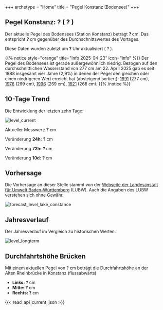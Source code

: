 +++
archetype = "Home"
title = "Pegel Konstanz (Bodensee)"
+++

<h2>Pegel Konstanz: <span id=website_api_current_level_head> ? </span>  (<span id=website_api_change_vs_yesterday_head> ? </span>) </h2>

Der aktuelle Pegel des Bodensees (Station Konstanz) beträgt <b><span id=website_api_current_level> ? </span></b> cm. Das entspricht <b><span id=website_api_change_vs_yesterday> ? </span></b> cm gegenüber des Durchschnittswertes des Vortages.

Diese Daten wurden zuletzt um <b><span id=website_api_mostrecent_time> ? </span></b> Uhr aktualisiert (<span id=website_api_mostrecent_date> ? </span>).

{{% notice style="orange" title="Info 2025-04-23" icon="info" %}}
Der Pegel des Bodensees ist gerade außergewöhnlich niedrig. Bezogen auf den durchschnittlichen Wasserstand von 277 cm am 22. April 2025 gab es seit 1888 insgesamt vier Jahre (2,9%) in denen der Pegel den gleichen oder einen niedrigeren Wert erreicht hat (absteigend sortiert): [1991](https://www.pegel-konstanz.de/01_historische_daten/1990-1999/index.html#1991) (277 cm), [1976](https://www.pegel-konstanz.de/01_historische_daten/1970-1979/index.html#1976) (269 cm), [1996](https://www.pegel-konstanz.de/01_historische_daten/1990-1999/index.html#1996) (269 cm), [1921](https://www.pegel-konstanz.de/01_historische_daten/1920-1929/index.html#1921) (268 cm).
{{% /notice %}}

## 10-Tage Trend

Die Entwicklung der letzten zehn Tage:

![level_current](https://pegel-konstanz-for-website.s3.eu-central-1.amazonaws.com/graph/current/de/current_DE.png)

Aktueller Messwert: <b><span id=website_api_current_level_d1> ? </span></b> cm

Veränderung **24h:** <b><span id=website_api_change_24h> ? </span></b> cm

Veränderung **72h:** <b><span id=website_api_change_72h> ? </span></b> cm

Veränderung **10d:** <b><span id=website_api_change_10d> ? </span></b> cm

## Vorhersage

Die Vorhersage an dieser Stelle stammt von der [Webseite der Landesanstalt für Umwelt Baden-Württemberg](https://www.hvz.baden-wuerttemberg.de/pegel.html?id=00007) (LUBW). Auch die Angaben des LUBW verstehen sich ohne Gewähr.

![forecast_level_lake_constance](https://www.hvz.baden-wuerttemberg.de/gifs/00007-2001.GIF)


## Jahresverlauf

Der Jahresverlauf im Vergleich zu historischen Werten.

![level_longterm](https://pegel-konstanz-for-website.s3.eu-central-1.amazonaws.com/graph/longterm/de/longterm_DE.png)


## Durchfahrtshöhe Brücken

Mit einem aktuellen Pegel von <span id=website_api_current_level_bridge> ? </span> cm beträgt die Durchfahrtshöhe an der Alten Rheinbrücke in Konstanz (flussabwärts)

<ul>
  <li><b>Links: <span id=website_api_bridge_kn_left> ? </span></b> cm</li>
  <li><b>Mitte: <span id=website_api_bridge_kn_center> ? </span></b> cm</li>
  <li><b>Rechts: <span id=website_api_bridge_kn_right> ? </span></b> cm</li>
</ul>

{{< read_api_current_json >}}

<style>
    span a[rel="me"] {
        display: none;
    }
</style>
<span> <a rel="me" href="https://mastodon.social/@pegelkonstanz">Mastodon</a></span>